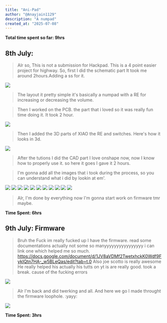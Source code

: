 ```yaml
---
title: "Ani-Pad"
author: "@Anayjain1129"
description: "A numpad"
created_at: "2025-07-08"
---
```


**Total time spent so far: 9hrs**

## 8th July:
>Alr so, This is not a submission for Hackpad.
>This is a 4 point easier project for highway.
>So, first I did the schematic part It took me around 2hours.Adding a ss for it.

![](/images/sch.png)

>The layout it pretty simple it's basically a numpad with a RE for increasing or decreasing the volume.

>Then I worked on the PCB.
>the part that i loved so it was really fun time doing it. It took 2 hour.

![](/images/pcb.png)

>Then I added the 3D parts of XIAO the RE and switches. Here's how it looks in 3d.

![](/images/3d_pcb.png)

>After the tutions I did the CAD part I love onshape now, now I know how to properly use it. so here it goes I gave it 2 hours.

>I'm gonna add all the images that i took during the process, so you can understand what i did by lookin at em'.

![](/images/0.png)
![](/images/1.png)
![](/images/2.png)
![](/images/3.png)
![](/images/4.png)
![](/images/5.png)
![](/images/6.png)
![](/images/7.png)
![](/images/8.png)
![](/images/9.png)
![](/images/10.png)

>Alr, I'm done by everything now I'm gonna start work on firmware tmr maybe.

**Time Spent: 6hrs**

## 9th July: Firmware
>Bruh the Fuck im really fucked up I have the firmware.
>read some documentations actually not some so manyyyyyyyyyyyyyyyy i can link one which helped me so much. https://docs.google.com/document/d/1JV8aVDMf2TwetxhckK0Wdf9FykIQtn7HA-_w5BLeQas/edit?tab=t.0
>Also joe scotto is really awesome He really helped his actually his tutts on yt is are really good.
>took a break. cause of the fucking errors

![](/images/image.png)

>Alr I'm back and did twerking and all.
>And here we go I made throught the firmware loophole. :yayy:

![](/images/firmware.png)

**Time Spent: 3hrs**
